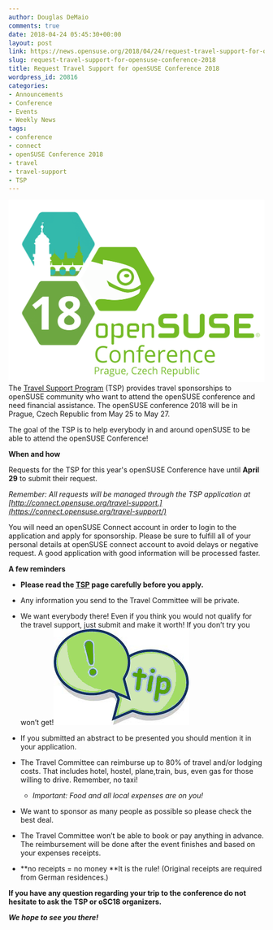 ```yaml
---
author: Douglas DeMaio
comments: true
date: 2018-04-24 05:45:30+00:00
layout: post
link: https://news.opensuse.org/2018/04/24/request-travel-support-for-opensuse-conference-2018/
slug: request-travel-support-for-opensuse-conference-2018
title: Request Travel Support for openSUSE Conference 2018
wordpress_id: 20816
categories:
- Announcements
- Conference
- Events
- Weekly News
tags:
- conference
- connect
- openSUSE Conference 2018
- travel
- travel-support
- TSP
---
```


![](/wp-content/uploads/2018/04/osc18.png)The [Travel Support Program](https://en.opensuse.org/openSUSE:Travel_Support_Program) (TSP) provides travel sponsorships to openSUSE community who want to attend the openSUSE conference and need financial assistance. The openSUSE conference 2018 will be in Prague, Czech Republic from May 25 to May 27.

The goal of the TSP is to help everybody in and around openSUSE to be able to attend the openSUSE Conference!

**When and how**

Requests for the TSP for this year's openSUSE Conference have until **April 29** to submit their request.

_Remember: All requests will be managed through the TSP application at [http://connect.opensuse.org/travel-support.](https://connect.opensuse.org/travel-support/)_

You will need an openSUSE Connect account in order to login to the application and apply for sponsorship. Please be sure to fulfill all of your personal details at openSUSE connect account to avoid delays or negative request. A good application with good information will be processed faster.

**A few reminders**



 	
  * ****Please read the **[**TSP**](http://opensuse.org/openSUSE:Travel_Support_Program)** page carefully before you apply.****

 	
  * Any information you send to the Travel Committee will be private.

 	
  * We want everybody there! Even if you think you would not qualify for the travel support, just submit and make it worth! If you don’t try you won’t get!**![tips](/wp-content/uploads/2015/02/tips.jpg)**

 	
  * If you submitted an abstract to be presented you should mention it in your application.

 	
  * The Travel Committee can reimburse up to 80% of travel and/or lodging costs. That includes hotel, hostel, plane,train, bus, even gas for those willing to drive. Remember, no taxi!

 	
    * _Important: Food and all local expenses are on you!_




 	
  * We want to sponsor as many people as possible so please check the best deal.

 	
  * The Travel Committee won’t be able to book or pay anything in advance. The reimbursement will be done after the event finishes and based on your expenses receipts.

 	
  * **no receipts = no money **It is the rule! (Original receipts are required from German residences.)


**If you have any question regarding your trip to the conference do not hesitate to ask the TSP or oSC18 organizers.**

_**We hope to see you there!**_

